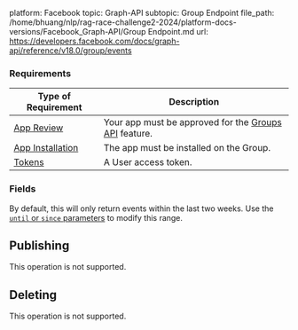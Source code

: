 platform: Facebook
topic: Graph-API
subtopic: Group Endpoint
file_path: /home/bhuang/nlp/rag-race-challenge2-2024/platform-docs-versions/Facebook_Graph-API/Group Endpoint.md
url: https://developers.facebook.com/docs/graph-api/reference/v18.0/group/events

### Requirements

| Type of Requirement | Description |
| --- | --- |
| [App Review](https://developers.facebook.com/docs/apps/review) | Your app must be approved for the [Groups API](https://developers.facebook.com/docs/groups-api/) feature. |
| [App Installation](https://developers.facebook.com/docs/groups-api#app-installation) | The app must be installed on the Group. |
| [Tokens](https://developers.facebook.com/docs/facebook-login/access-tokens) | A User access token. |

### Fields

By default, this will only return events within the last two weeks. Use the [`until` or `since` parameters](https://developers.facebook.com/docs/graph-api/using-graph-api#paging) to modify this range.

## Publishing

This operation is not supported.

## Deleting

This operation is not supported.